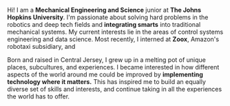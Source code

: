 Hi! I am a **Mechanical Engineering and Science** junior at **The Johns Hopkins University**. I'm passionate about solving hard problems in the robotics and deep tech fields and **integrating smarts** into traditional mechanical systems. My current interests lie in the areas of control systems engineering and data science. Most recently, I interned at **Zoox**, Amazon's robotaxi subsidiary, and 

Born and raised in Central Jersey, I grew up in a melting pot of unique places, subcultures, and experiences. I became interested in how different aspects of the world around me could be improved by **implementing technology where it matters.** This has inspired me to build an equally diverse set of skills and interests, and continue taking in all the experiences the world has to offer.